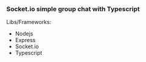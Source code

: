 ### Socket.io simple group chat with Typescript

Libs/Frameworks:

- Nodejs
- Express
- Socket.io
- Typescript
